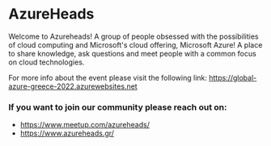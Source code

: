 # AzureHeads

Welcome to Azureheads!
A group of people obsessed with the possibilities of cloud computing and Microsoft's cloud offering, Microsoft Azure! A place to share knowledge, ask questions and meet people with a common focus on cloud technologies.

For more info about the event please visit the following link:
https://global-azure-greece-2022.azurewebsites.net 

### If you want to join our community please reach out on:
* https://www.meetup.com/azureheads/
* https://www.azureheads.gr/